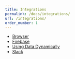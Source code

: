 ```yaml
---
title: Integrations
permalink: /docs/integrations/
url: /integrations/
order_number: 1
---
```

* [Browser](/docs/integrations/#browser)
* [Firebase](/docs/integrations/#firebase)
* [Using Data Dynamically](/docs/integrations/#mustache)
* [Slack](/docs/integrations/#slack)
